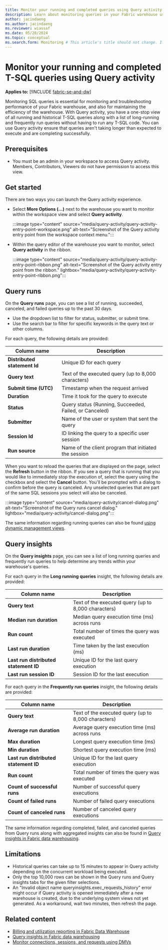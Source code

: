 ```yaml
---
title: Monitor your running and completed queries using Query activity
description: Learn about monitoring queries in your Fabric warehouse using Query activity.
author: jacindaeng
ms.author: jacindaeng
ms.reviewer: wiassaf
ms.date: 05/28/2024
ms.topic: conceptual
ms.search.form: Monitoring # This article's title should not change. If so, contact engineering.
---
```

# Monitor your running and completed T-SQL queries using Query activity

**Applies to:** [!INCLUDE [fabric-se-and-dw](includes/applies-to-version/fabric-se-and-dw.md)]

Monitoring SQL queries is essential for monitoring and troubleshooting performance of your Fabric warehouse, and also for maintaining the efficiency of the warehouse. With Query activity, you have a one-stop view of all running and historical T-SQL queries along with a list of long-running and frequently run queries without having to run any T-SQL code. You can use Query activity ensure that queries aren't taking longer than expected to execute and are completing successfully.

## Prerequisites

- You must be an admin in your workspace to access Query activity. Members, Contributors, Viewers do not have permission to access this view.

## Get started

There are two ways you can launch the Query activity experience.

- Select **More Options (...)** next to the warehouse you want to monitor within the workspace view and select **Query activity**.

    :::image type="content" source="media/query-activity/query-activity-entry-point-workspace.png" alt-text="Screenshot of the Query activity entry point from the workspace context menu.":::

- Within the query editor of the warehouse you want to monitor, select **Query activity** in the ribbon.

    :::image type="content" source="media/query-activity/query-activity-entry-point-ribbon.png" alt-text="Screenshot of the Query activity entry point from the ribbon." lightbox="media/query-activity/query-activity-entry-point-ribbon.png":::

## Query runs

On the **Query runs** page, you can see a list of running, succeeded, canceled, and failed queries up to the past 30 days. 

- Use the dropdown list to filter for status, submitter, or submit time. 
- Use the search bar to filter for specific keywords in the query text or other columns.

For each query, the following details are provided:

| Column name   |  Description |
|---|---|
|**Distributed statement Id**|Unique ID for each query|
|**Query text**|Text of the executed query (up to 8,000 characters)|
|**Submit time (UTC)**|Timestamp when the request arrived|
|**Duration**|Time it took for the query to execute|
|**Status**|Query status (Running, Succeeded, Failed, or Canceled)|
|**Submitter**|Name of the user or system that sent the query|
|**Session Id**|ID linking the query to a specific user session|
|**Run source**|Name of the client program that initiated the session|

When you want to reload the queries that are displayed on the page, select the **Refresh** button in the ribbon. If you see a query that is running that you would like to immediately stop the execution of, select the query using the checkbox and select the **Cancel** button. You'll be prompted with a dialog to confirm before the query is canceled. Any unselected queries that are part of the same SQL sessions you select will also be canceled.

:::image type="content" source="media/query-activity/cancel-dialog.png" alt-text="Screenshot of the Query runs cancel dialog." lightbox="media/query-activity/cancel-dialog.png":::

The same information regarding running queries can also be found [using dynamic management views](monitor-using-dmv.md).

## Query insights

On the **Query insights** page, you can see a list of long running queries and frequently run queries to help determine any trends within your warehouse's queries.

For each query in the **Long running queries** insight, the following details are provided:

| Column name   |  Description |
|---|---|
|**Query text**|Text of the executed query (up to 8,000 characters)|
|**Median run duration**|Median query execution time (ms) across runs|
|**Run count**|Total number of times the query was executed|
|**Last run duration**|Time taken by the last execution (ms)|
|**Last run distributed statement ID**|Unique ID for the last query execution|
|**Last run session ID**|Session ID for the last execution|

For each query in the **Frequently run queries** insight, the following details are provided:

| Column name   |  Description |
|---|---|
|**Query text**|Text of the executed query (up to 8,000 characters)|
|**Average run duration**|Average query execution time (ms) across runs|
|**Max duration**|Longest query execution time (ms)|
|**Min duration**|Shortest query execution time (ms)|
|**Last run distributed statement ID**|Unique ID for the last query execution|
|**Run count**|Total number of times the query was executed|
|**Count of successful runs**|Number of successful query executions|
|**Count of failed runs**|Number of failed query executions|
|**Count of canceled runs**|Number of canceled query executions|

The same information regarding completed, failed, and canceled queries from Query runs along with aggregated insights can also be found in [Query insights in Fabric data warehousing](query-insights.md).

## Limitations

- Historical queries can take up to 15 minutes to appear in Query activity depending on the concurrent workload being executed.
- Only the top 10,000 rows can be shown in the Query runs and Query insights tabs for the given filter selections.  
- An "Invalid object name queryinsights.exec_requests_history" error might occur if Query activity is opened immediately after a new warehouse is created, due to the underlying system views not yet generated. As a workaround, wait two minutes, then refresh the page.

## Related content

- [Billing and utilization reporting in Fabric Data Warehouse](usage-reporting.md)
- [Query insights in Fabric data warehousing](query-insights.md)
- [Monitor connections, sessions, and requests using DMVs](query-activity.md)
